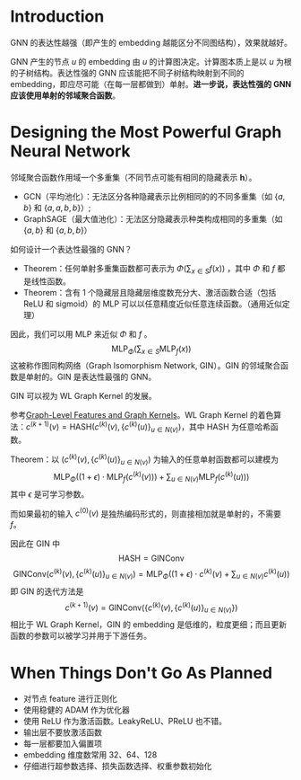 # Introduction

GNN 的表达性越强（即产生的 embedding 越能区分不同图结构），效果就越好。

GNN 产生的节点 $u$ 的 embedding 由 $u$ 的计算图决定。计算图本质上是以 $u$ 为根的子树结构。表达性强的 GNN 应该能把不同子树结构映射到不同的 embedding，即应尽可能（在每一层都做到）单射。**进一步说，表达性强的 GNN 应该使用单射的邻域聚合函数**。

# Designing the Most Powerful Graph Neural Network

邻域聚合函数作用域一个多重集（不同节点可能有相同的隐藏表示 $\mathbf{h}$）。
* GCN（平均池化）：无法区分各种隐藏表示比例相同的的不同多重集（如 $\{a, b\}$ 和 $\{a,a,b,b\}$）;
* GraphSAGE（最大值池化）：无法区分隐藏表示种类构成相同的多重集（如 $\{a,b\}$ 和 $\{a,b,b\}$）

如何设计一个表达性最强的 GNN？

* Theorem：任何单射多重集函数都可表示为 $\Phi\left(\sum_{x\in S}f(x)\right)$ ，其中 $\Phi$ 和 $f$ 都是线性函数。
* Theorem：含有 1 个隐藏层且隐藏层维度数充分大、激活函数合适（包括 ReLU 和 sigmoid）的 MLP 可以以任意精度近似任意连续函数。（通用近似定理）

因此，我们可以用 MLP 来近似 $\Phi$ 和 $f$ 。
$$
\text{MLP}_{\Phi}\left(\sum_{x\in S}\text{MLP}_{f}(x)\right)
$$
这被称作图同构网络（Graph Isomorphism Network, GIN）。GIN 的邻域聚合函数是单射的。GIN 是表达性最强的 GNN。

GIN 可以视为 WL Graph Kernel 的发展。

参考[Graph-Level Features and Graph Kernels](02%20-%20Feature%20Engineering%20for%20Machine%20Learning%20in%20Graphs.md#Graph-Level%20Features%20and%20Graph%20Kernels)。WL Graph Kernel 的着色算法：$c^{(k+1)}(v)=\text{HASH}\left(c^{(k)}(v),\left\{c^{(k)}(u)\right\}_{u\in N(v)}\right)$，其中 $\text{HASH}$ 为任意哈希函数。

Theorem：以 $\left(c^{(k)}(v),\left\{c^{(k)}(u)\right\}_{u\in N(v)}\right)$ 为输入的任意单射函数都可以建模为 $$\text{MLP}_{\Phi}\left ((1+\epsilon)\cdot \text{MLP}_{f}(c^{(k)}(v)))+\sum_{u\in N (v)}\text{MLP}_{f}(c^{(k)}(u))\right)$$其中 $\epsilon$ 是可学习参数。

而如果最初的输入 $c^{(0)}(v)$ 是独热编码形式的，则直接相加就是单射的，不需要 $f$。

因此在 GIN 中
$$
\text{HASH}=\text{GINConv}
$$
$$\text{GINConv}\left(c^{(k)}(v),\left\{c^{(k)}(u)\right\}_{u\in N(v)}\right)=\text{MLP}_{\Phi}\left((1+\epsilon)\cdot c^{(k)}(v)+\sum_{u\in N(v)}c^{(k)}(u)\right)$$
即 GIN 的迭代方法是
$$
c^{(k+1)}(v)=\text{GlNConv}\left(\left\{c^{(k)}(v),\left\{c^{(k)}(u)\right\}_{u\in N(v)}\right\}\right)
$$
相比于 WL Graph Kernel，GIN 的 embedding 是低维的，粒度更细；而且更新函数的参数可以被学习并用于下游任务。

# When Things Don't Go As Planned

* 对节点 feature 进行正则化
* 使用稳健的 ADAM 作为优化器
* 使用 ReLU 作为激活函数。LeakyReLU、PReLU 也不错。
* 输出层不要放激活函数
* 每一层都要加入偏置项
* embedding 维度数常用 32、64、128
* 仔细进行超参数选择、损失函数选择、权重参数初始化

